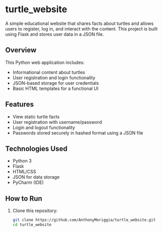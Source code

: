 # turtle_website

A simple educational website that shares facts about turtles and allows users to register, log in, and interact with the content. This project is built using Flask and stores user data in a JSON file.

## Overview

This Python web application includes:

- Informational content about turtles
- User registration and login functionality
- JSON-based storage for user credentials
- Basic HTML templates for a functional UI

## Features

- View static turtle facts
- User registration with username/password
- Login and logout functionality
- Passwords stored securely in hashed format using a JSON file

## Technologies Used

- Python 3
- Flask
- HTML/CSS
- JSON for data storage
- PyCharm (IDE)

## How to Run

1. Clone this repository:
   ```bash
   git clone https://github.com/AnthonyMoriggia/turtle_website.git
   cd turtle_website
